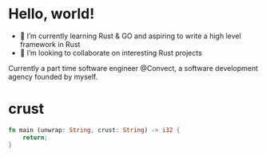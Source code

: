 # Hello, world!


- 🌱 I’m currently learning Rust & GO and aspiring to write a high level framework in Rust
- 👯 I’m looking to collaborate on interesting Rust projects

Currently a part time software engineer @Convect, a software development agency founded by myself.

# crust
```rust
fn main (unwrap: String, crust: String) -> i32 {
    return;
}
```
